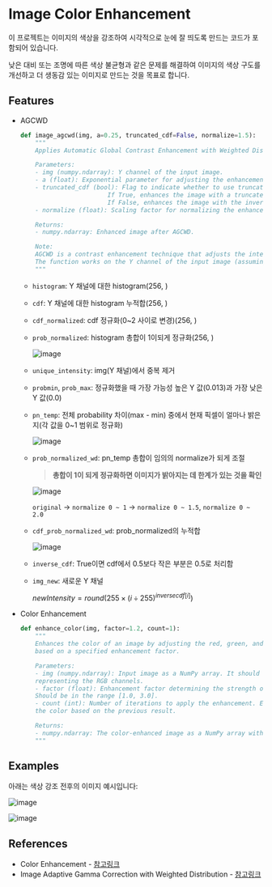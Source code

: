# Image Color Enhancement

이 프로젝트는 이미지의 색상을 강조하여 시각적으로 눈에 잘 띄도록 만드는 코드가 포함되어 있습니다. 

낮은 대비 또는 조명에 따른 색상 불균형과 같은 문제를 해결하여 이미지의 색상 구도를 개선하고 더 생동감 있는 이미지로 만드는 것을 목표로 합니다.


## Features
- AGCWD
    ```python
    def image_agcwd(img, a=0.25, truncated_cdf=False, normalize=1.5):
        """
        Applies Automatic Global Contrast Enhancement with Weighted Distribution (AGCWD) to an input image.

        Parameters:
        - img (numpy.ndarray): Y channel of the input image.
        - a (float): Exponential parameter for adjusting the enhancement strength. Default is 0.25.
        - truncated_cdf (bool): Flag to indicate whether to use truncated cumulative distribution function.
                            If True, enhances the image with a truncated inverse cumulative distribution function.
                            If False, enhances the image with the inverse cumulative distribution function. Default is False.
        - normalize (float): Scaling factor for normalizing the enhanced image. Default is 1.5.

        Returns:
        - numpy.ndarray: Enhanced image after AGCWD.

        Note:
        AGCWD is a contrast enhancement technique that adjusts the intensity distribution of the image to improve visual quality.
        The function works on the Y channel of the input image (assuming YUV or similar color space).
        """
    ```
    - `histogram`: Y 채널에 대한 histogram(256, )
    - `cdf`: Y 채널에 대한 histogram 누적합(256, )
    - `cdf_normalized`: cdf 정규화(0~2 사이로 변경)(256, )
    - `prob_normalized`: histogram 총합이 1이되게 정규화(256, )

        ![image](https://github.com/sehyeon518/Favorfit-Color-Equalization/assets/84698896/5cb2bf5e-8910-4692-93b7-44ca9e59d5d7)

    - `unique_intensity`: img(Y 채널)에서 중복 제거
    - `probmin`, `prob_max`: 정규화했을 때 가장 가능성 높은 Y 값(0.013)과 가장 낮은 Y 값(0.0)
    - `pn_temp`: 전체 probability 차이(max - min) 중에서 현재 픽셀이 얼마나 밝은지(각 값을 0~1 범위로 정규화)
        
        ![image](https://github.com/sehyeon518/Favorfit-Color-Equalization/assets/84698896/3ea98e79-9ad6-4362-ae26-23d0e1500489)
        
    - `prob_normalized_wd`: pn_temp 총합이 임의의 normalize가 되게 조절

        > **총합이 1이 되게 정규화하면 이미지가 밝아지는 데 한계가 있는 것을 확인**

        ![image](https://github.com/sehyeon518/Favorfit-Color-Equalization/assets/84698896/4b2cd745-2fa8-4500-b906-2d5a7d1470b5)
        
        `original` -> `normalize 0 ~ 1` -> `normalize 0 ~ 1.5`, `normalize 0 ~ 2.0`
        
    - `cdf_prob_normalized_wd`: prob_normalized의 누적합
        
        ![image](https://github.com/sehyeon518/Favorfit-Color-Equalization/assets/84698896/9d97a285-2d8d-4436-afec-7ec3283494fc)
        
    - `inverse_cdf`: True이면 cdf에서 0.5보다 작은 부분은 0.5로 처리함
    - `img_new`: 새로운 Y 채널
        
        
        $newIntensity=round(255×(i ÷ 255) ^ {inversecdf[i]})$

- Color Enhancement
    ```python
    def enhance_color(img, factor=1.2, count=1):
        """
        Enhances the color of an image by adjusting the red, green, and blue values
        based on a specified enhancement factor.

        Parameters:
        - img (numpy.ndarray): Input image as a NumPy array. It should have shape (height, width, 3) 
        representing the RGB channels.
        - factor (float): Enhancement factor determining the strength of color enhancement. 
        Should be in the range [1.0, 3.0].
        - count (int): Number of iterations to apply the enhancement. Each iteration further enhances 
        the color based on the previous result.

        Returns:
        - numpy.ndarray: The color-enhanced image as a NumPy array with values in the range [0, 255].
        """
    ```
## Examples

아래는 색상 강조 전후의 이미지 예시입니다:

![image](https://github.com/sehyeon518/Favorfit-Color-Equalization/assets/84698896/11fb584a-41ea-4946-9c06-3d06a74e47e3)

![image](https://github.com/sehyeon518/Favorfit-Color-Equalization/assets/84698896/937466c6-574c-41e3-9407-6919ab067351)

## References
- Color Enhancement - [참고링크](https://irsa.ipac.caltech.edu/applications/FinderChart/docs/color_enhance.html)
- Image Adaptive Gamma Correction with Weighted Distribution - [참고링크](https://github.com/leowang7/iagcwd)